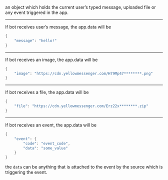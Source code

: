 
an object which holds the current user’s typed message, uploaded file or
any event triggered in the app.

------------------------------------------------------------------------

If bot receives user’s message, the app.data will be

 

 

``` java
{
    "message": "hello!"
}
```

 

 

------------------------------------------------------------------------

If bot receives an image, the app.data will be

 

 

``` java
{
    "image": "https://cdn.yellowmessenger.com/H79Mp47********.png"
}
```

 

 

------------------------------------------------------------------------

If bot receives a file, the app.data will be

 

 

``` java
{
    "file": "https://cdn.yellowmessenger.com/Erz22x********.zip"
}
```

 

 

------------------------------------------------------------------------

If bot receives an event, the app.data will be

 

 

``` java
{
    "event": {
        "code": "event_code",
        "data": "some_value"
    }
}
```

 

 

the `data` can be anything that is attached to the event by the source
which is triggering the event.
